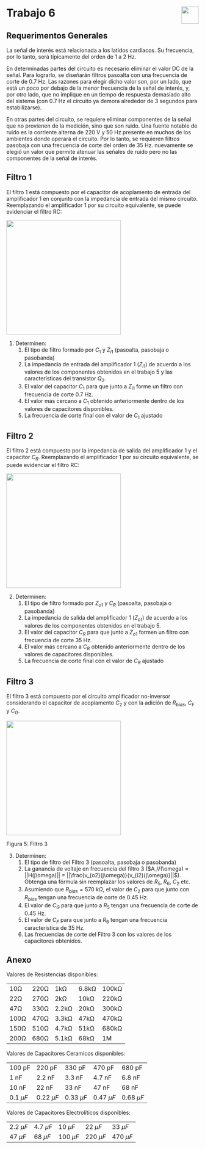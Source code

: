 # <img src="https://julianodb.github.io/SISTEMAS_ELECTRONICOS_PARA_INGENIERIA_BIOMEDICA/img/logo_fing.png?raw=true" align="right" height="45"> Trabajo 6

## Requerimentos Generales

La señal de interés está relacionada a los latidos cardíacos. Su frecuencia, por lo tanto, será típicamente del orden de 1 a 2 Hz. 

En determinadas partes del circuito es necesario eliminar el valor DC de la señal. Para lograrlo, se diseñarán filtros pasoalta con una frecuencia de corte de 0.7 Hz. Las razones para elegir dicho valor son, por un lado, que está un poco por debajo de la menor frecuencia de la señal de interés, y, por otro lado, que no implique en un tiempo de respuesta demasiado alto del sistema (con 0.7 Hz el circuito ya demora alrededor de 3 segundos para estabilizarse).

En otras partes del circuito, se requiere eliminar componentes de la señal que no provienen de la medición, sino que son ruido. Una fuente notable de ruido es la corriente alterna de 220 V y 50 Hz presente en muchos de los ambientes donde operará el circuito. Por lo tanto, se requieren filtros pasobaja con una frecuencia de corte del orden de 35 Hz. nuevamente se elegió un valor que permite atenuar las señales de ruido pero no las componentes de la señal de interés.

## Filtro 1

El filtro 1 está compuesto por el capacitor de acoplamento de entrada del amplificador 1 en conjunto con la impedancia de entrada del mismo circuito. Reemplazando el amplificador 1 por su circuito equivalente, se puede evidenciar el filtro RC:

<img src="https://julianodb.github.io/electronic_circuits_diagrams/RC_common_emitter_input.png" width="300">

1. Determinen:
    1. El tipo de filtro formado por $C_1$ y $Z_{i1}$ (pasoalta, pasobaja o pasobanda)
    2. La impedancia de entrada del amplificador 1 ($Z_{i1}$) de acuerdo a los valores de los componentes obtenidos en el trabajo 5 y las características del transistor $Q_2$.
    2. El valor del capacitor $C_1$ para que junto a $Z_{i1}$ forme un filtro con frecuencia de corte 0.7 Hz.
    4. El valor más cercano a $C_1$ obtenido anteriormente dentro de los valores de capacitores disponibles.
    5. La frecuencia de corte final con el valor de $C_1$ ajustado

## Filtro 2

El filtro 2 está compuesto por la impedancia de salida del amplificador 1 y el capacitor $C_R$. Reemplazando el amplificador 1 por su circuito equivalente, se puede evidenciar el filtro RC:

<img src="https://julianodb.github.io/electronic_circuits_diagrams/RC_common_emitter_output.png" width="300">

2. Determinen:
    1. El tipo de filtro formado por $Z_{o1}$ y $C_R$ (pasoalta, pasobaja o pasobanda)
    2. La impedancia de salida del amplificador 1 ($Z_{o1}$) de acuerdo a los valores de los componentes obtenidos en el trabajo 5.
    2. El valor del capacitor $C_R$ para que junto a $Z_{o1}$ formen un filtro con frecuencia de corte 35 Hz.
    4. El valor más cercano a $C_R$ obtenido anteriormente dentro de los valores de capacitores disponibles.
    5. La frecuencia de corte final con el valor de $C_R$ ajustado

## Filtro 3

El filtro 3 está compuesto por el circuito amplificador no-inversor considerando el capacitor de acoplamento $C_2$ y con la adición de $R_{bias}$, $C_F$ y $C_G$.

<img src="https://julianodb.github.io/electronic_circuits_diagrams/opamp_bandpass.png" width="300">

Figura 5: Filtro 3

3. Determinen:
    1. El tipo de filtro del Filtro 3 (pasoalta, pasobaja o pasobanda)
    2. La ganancia de voltaje en frecuencia del filtro 3 ($A_V(\omega) = ||H(j\omega)|| = ||\frac{v_{o2}(j\omega)}{v_{i2}(j\omega)}||$). Obtenga una fórmula sin reemplazar los valores de $R_5$, $R_6$, $C_2$ etc.
    2. Asumiendo que $R_{bias} = 570\ k\Omega$, el valor de $C_2$ para que junto con $R_{bias}$ tengan una frecuencia de corte de 0.45 Hz.
    3. El valor de $C_G$ para que junto a $R_5$ tengan una frecuencia de corte de 0.45 Hz.
    4. El valor de $C_F$ para que junto a $R_6$ tengan una frecuencia característica de 35 Hz.
    5. Las frecuencias de corte del Filtro 3 con los valores de los capacitores obtenidos.

## Anexo

Valores de Resistencias disponibles:

|   |  |        |       |  |
|------|------|-----------|------------|-------|
| 10Ω  | 220Ω | 1kΩ       | 6.8kΩ      | 100kΩ |
| 22Ω  | 270Ω | 2kΩ       | 10kΩ       | 220kΩ |
| 47Ω  | 330Ω | 2.2kΩ     | 20kΩ       | 300kΩ |
| 100Ω | 470Ω | 3.3kΩ     | 47kΩ       | 470kΩ |
| 150Ω | 510Ω | 4.7kΩ     | 51kΩ       | 680kΩ |
| 200Ω | 680Ω | 5.1kΩ     | 68kΩ       | 1M    |

Valores de Capacitores Ceramicos disponibles:

|   |  |        |       |  |
|------|------|-----------|------------|-------|
| 100 pF  | 220 pF | 330 pF | 470 pF | 680 pF |
| 1 nF  | 2.2 nF | 3.3 nF | 4.7 nF | 6.8 nF |
| 10 nF  | 22 nF | 33 nF | 47 nF | 68 nF |
| $0.1\ \mu F$  | $0.22\ \mu F$ | $0.33\ \mu F$| $0.47\ \mu F$ | $0.68\ \mu F$ |

Valores de Capacitores Electrolíticos disponibles:

|   |  |        |       |  |
|------|------|-----------|------------|-------|
| $2.2\ \mu F$  | $4.7\ \mu F$ | $10\ \mu F$  | $22\ \mu F$ | $33\ \mu F$ |
| $47\ \mu F$  | $68\ \mu F$ | $100\ \mu F$ | $220\ \mu F$ | $470\ \mu F$ |